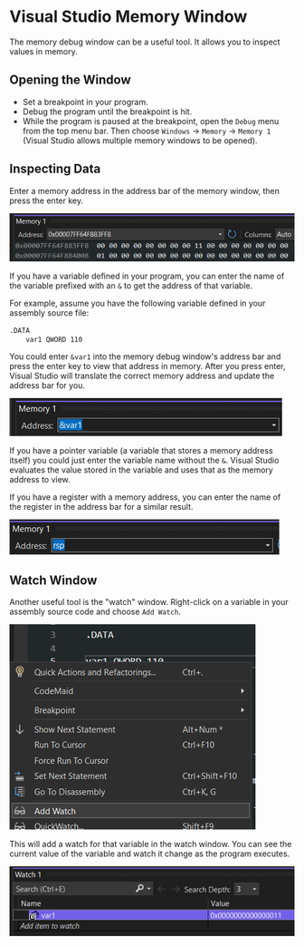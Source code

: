 # Visual Studio Memory Window

The memory debug window can be a useful tool. It allows you to inspect values in memory.

## Opening the Window

- Set a breakpoint in your program.
- Debug the program until the breakpoint is hit.
- While the program is paused at the breakpoint, open the `Debug` menu from the top menu bar. Then choose `Windows` -> `Memory` -> `Memory 1` (Visual Studio allows multiple memory windows to be opened).

## Inspecting Data

Enter a memory address in the address bar of the memory window, then press the enter key.

![](screenshots/vs-mem-01.png)

If you have a variable defined in your program, you can enter the name of the variable prefixed with an `&` to get the address of that variable.

For example, assume you have the following variable defined in your assembly source file:

```
.DATA
    var1 QWORD 110
```

You could enter `&var1` into the memory debug window's address bar and press the enter key to view that address in memory. After you press enter, Visual Studio will translate the correct memory address and update the address bar for you.

![](screenshots/vs-mem-02.png)

If you have a pointer variable (a variable that stores a memory address itself) you could just enter the variable name without the `&`. Visual Studio evaluates the value stored in the variable and uses that as the memory address to view.

If you have a register with a memory address, you can enter the name of the register in the address bar for a similar result.

![](screenshots/vs-mem-03.png)

## Watch Window

Another useful tool is the "watch" window. Right-click on a variable in your assembly source code and choose `Add Watch`.

![](screenshots/vs-mem-04.png)

This will add a watch for that variable in the watch window. You can see the current value of the variable and watch it change as the program executes.

![](screenshots/vs-mem-05.png)
